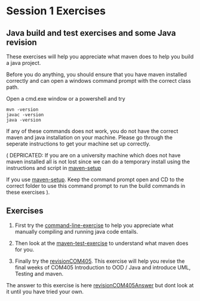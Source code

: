 # Session 1 Exercises

## Java build and test exercises and some Java revision

These exercises will help you appreciate what maven does to help you build a java project.

Before you do anything, you should ensure that you have maven installed correctly and can open a windows command prompt with the correct class path. 


Open a cmd.exe window or a powershell and try
```
mvn -version
javac -version
java -version
```
If any of these commands does not work, you do not have the correct maven and java installation on your machine.
Please go through the seperate instructions to get your machine set up correctly.

( DEPRICATED:
If you are on a university machine which does not have maven installed all is not lost since we can do a temporary install using the instructions and script in  [maven-setup](../maven-setup) 

If you use [maven-setup](../maven-setup). Keep the command prompt open and CD to the correct folder to use this command prompt to run the build commands in these exercises 
).

## Exercises

1. First try the  [command-line-exercise](../session1/command-line-exercise) to help you appreciate what manually compiling and running java code entails.

2. Then look at the [maven-test-exercise](../session1/maven-test-exercise) to understand what maven does for you.

3. Finally try the [revisionCOM405](../session1/revisionCOM405).
This exercise will help you revise the final weeks of COM405 Introduction to OOD / Java and introduce UML, Testing and maven.

The answer to this exercise is here [revisionCOM405Answer](../session/revisionCOM405Answer) but dont look at it until you have tried your own. 

